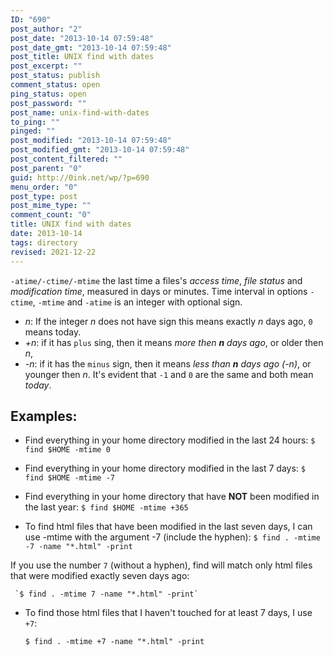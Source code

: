 ```yaml
---
ID: "690"
post_author: "2"
post_date: "2013-10-14 07:59:48"
post_date_gmt: "2013-10-14 07:59:48"
post_title: UNIX find with dates
post_excerpt: ""
post_status: publish
comment_status: open
ping_status: open
post_password: ""
post_name: unix-find-with-dates
to_ping: ""
pinged: ""
post_modified: "2013-10-14 07:59:48"
post_modified_gmt: "2013-10-14 07:59:48"
post_content_filtered: ""
post_parent: "0"
guid: http://0ink.net/wp/?p=690
menu_order: "0"
post_type: post
post_mime_type: ""
comment_count: "0"
title: UNIX find with dates
date: 2013-10-14
tags: directory
revised: 2021-12-22
---
```


`-atime/-ctime/-mtime` the last time a files's _access time_, _file status_ and _modification time_, measured in days or minutes. Time interval in options `-ctime`, `-mtime` and `-atime` is an integer with optional sign.

*   _n_: If the integer _n_ does not have sign this means exactly _n_ days ago, `0` means today.
*   _+n_: if it has `plus` sing, then it means _more then **n** days ago_, or older then _n_,
*   _-n_: if it has the `minus` sign, then it means _less than **n** days ago (-n)_, or younger then _n_. It's evident that `-1` and `0` are the same and both mean _today_.

## Examples:

*   Find everything in your home directory modified in the last 24 hours: `$ find $HOME -mtime 0`
    
*   Find everything in your home directory modified in the last 7 days: `$ find $HOME -mtime -7`
    
*   Find everything in your home directory that have **NOT** been modified in the last year: `$ find $HOME -mtime +365`
    
*   To find html files that have been modified in the last seven days, I can use -mtime with the argument -7 (include the hyphen): `$ find . -mtime -7 -name "*.html" -print`
    

If you use the number `7` (without a hyphen), find will match only html files that were modified exactly seven days ago:

```
 `$ find . -mtime 7 -name "*.html" -print`

```

*   To find those html files that I haven't touched for at least 7 days, I use `+7`:
    
    `$ find . -mtime +7 -name "*.html" -print`
